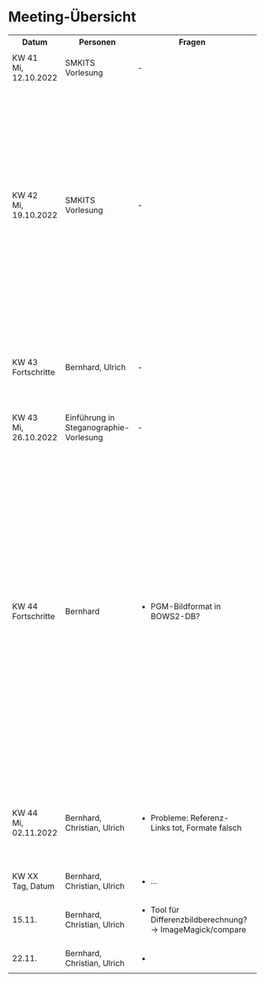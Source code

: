 # Meeting-Übersicht
<table>
  <tbody>
    <tr>
      <th>Datum</th>
      <th>Personen</th>
      <th>Fragen</th>
      <th>Anmerkungen/Inhalt</th>
    </tr>
    <tr>
      <td>KW 41<br />Mi, 12.10.2022</td>
      <td>SMKITS Vorlesung</td>
      <td>-</td>
      <td>
        <ul>
          <li>Themenvorstellung, Aufgabenverständnis</li>
        </ul>
      </td>
    </tr>
    <tr>
      <td>KW 42<br />Mi, 19.10.2022</td>
      <td>SMKITS Vorlesung</td>
      <td>-</td>
      <td>
        <ul>
          <li>Grundlagen-Vorlesung (<a href="https://elearning.ovgu.de/mod/resource/view.php?id=388327">Folien</a>), Tipps für späteren Bericht</li>
          <li>Folie 29: Attributierung relevant als Gegenmaßnahme? (Motivation/Stand der Technik)</li>
          <li>Folie 32: Wie kann Angreifer gegen Attributierung arbeiten, wenn er mehr Resourcen (Zeit, Geld, Rechenleistung) hat?</li>
          <li>Folie 33: Basisangriff einordnen</li>
          <li>Folie 56: Einordnen der These (Ausblick)</li>
          <li>Folie 59: zu untersuchenden Datenstrom einordnen (Konzept)</li>
        </ul>
      </td>
    </tr>
    <tr>
      <td>KW 43<br />Fortschritte</td>
      <td>Bernhard, Ulrich</td>
      <td>-</td>
      <td>
        <ul>
          <li>Aufsetzen der Docker-Umgebung</li>
          <li><a href="www.citi.umich.edu/u/provos/papers/detecting.pdf">Referenz</a> gelesen: Attributierung</li>
          <li>alternative Bilddatenbank: <a href="https://www.kaggle.com/competitions/alaska2-image-steganalysis/data">Kaggle/Alaska2</a>, da BOWS nur pgm format</li>
        </ul>
      </td>
    </tr>
    <tr>
      <td>KW 43<br />Mi, 26.10.2022</td>
      <td>Einführung in Steganographie-Vorlesung</td>
      <td>-</td>
      <td>
        <ul>
          <li>TODO: Folie ausarbeiten</li>
        </ul>
      </td>
    </tr>
    <tr>
      <td>KW 44<br />Fortschritte</td>
      <td>Bernhard</td>
      <td>
        <ul>
          <li>PGM-Bildformat in BOWS2-DB?</li>
        </ul>
      </td>
      <td>
        <ul>
          <li>2 Shell-Scripte: Docker für Umgebung, Attributierungsscript für Stego-Untersuchung</li>
          <li>Bildtestset zusammenstellen begonnen &rarr; verschiedene Quellen werden benötigt</li>
          <li>Bildattributierungsmerkmale aus Referenz ausarbeiten: Erkennung von Manipulation in JPEG durch Betrachten der DCT-Koeffizienten
            <ul>
              <li>DCT: Discrete Cosine Transform</li>
              <li>Darstellung von 8x8 Pixel-Blöcken &rarr; Änderung der LSBs der Koeffizienten ist für Auge nicht erkennbar</li>
              <li>Einbettung sukzessive möglich, aber auch pseudo-zufällig &rarr; Unterschiede zwischen Tools</li>
            </ul>
          </li>
          <li>Erarbeitung des [DR1-Foliensatzes](./presentations/SMKITS-Presentation DR1.pdf)</li>
          <li>Einarbeitung in die zu verwendenden Tools</li>
        </ul>
      </td>
    </tr>
    <tr>
      <td>KW 44<br />Mi, 02.11.2022</td>
      <td>Bernhard, Christian, Ulrich</td>
      <td>
        <ul>
          <li>Probleme: Referenz-Links tot, Formate falsch</li>
        </ul>
      </td>
      <td>
        <ul>
          <li>Umwandeln von PGM-Bildern zu JPEG Bildern mit ImageMagick</li>
          <li>in Referenz-Paper sei genau eine Möglichkeit beschrieben, die wir untersuchen sollen</li>
        </ul>
      </td>
    </tr>
    <tr>
      <td>KW XX<br />Tag, Datum</td>
      <td>Bernhard, Christian, Ulrich</td>
      <td>
        <ul>
          <li>...</li>
        </ul>
      </td>
      <td>
        <ul>
          <li>...</li>
        </ul>
      </td>
    </tr>
    <tr>
      <td>15.11.</td>
      <td>Bernhard, Christian, Ulrich</td>
      <td>
        <ul>
          <li>Tool für Differenzbildberechnung?<br />&rarr; ImageMagick/compare</li>
        </ul>
      </td>
      <td>
        <ul>
          <li>konzeptuelle Überlegungen sowie Vortests dokumentieren</li>
        </ul>
      </td>
    </tr>
    <tr>
      <td>22.11.</td>
      <td>Bernhard, Christian, Ulrich</td>
      <td>
        <ul>
          <li></li>
        </ul>
      </td>
      <td>
        <ul>
          <li></li>
        </ul>
      </td>
    </tr>
  </tbody>
</table>
